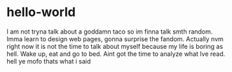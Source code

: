 # hello-world
I am not tryna talk about a goddamn taco so im finna talk smth random.
Imma learn to design web pages, gonna surprise the fandom.
Actually nvm right now it is not the time to talk about myself because my life is boring as hell.
Wake up, eat and go to bed. 
Aint got the time to analyze what Ive read.
hell ye mofo thats what i said
